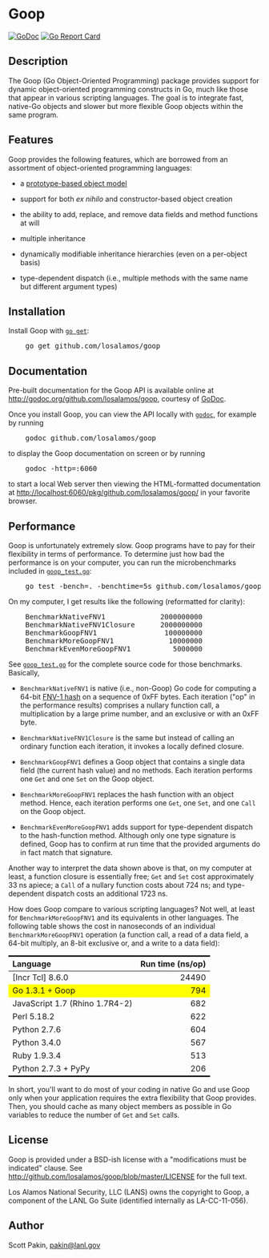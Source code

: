 Goop
====

[![GoDoc](https://godoc.org/github.com/lanl/goop?status.svg)](https://godoc.org/github.com/lanl/goop) [![Go Report Card](https://goreportcard.com/badge/github.com/lanl/goop)](https://goreportcard.com/badge/github.com/lanl/goop)

Description
-----------

The Goop (Go Object-Oriented Programming) package provides support for dynamic object-oriented programming constructs in Go, much like those that appear in various scripting languages.  The goal is to integrate fast, native-Go objects and slower but more flexible Goop objects within the same program.

Features
--------

Goop provides the following features, which are borrowed from an assortment of object-oriented programming languages:

* a [prototype-based object model](http://en.wikipedia.org/wiki/Prototype-based_programming)

* support for both *ex nihilo* and constructor-based object creation

* the ability to add, replace, and remove data fields and method functions at will

* multiple inheritance

* dynamically modifiable inheritance hierarchies (even on a per-object basis)

* type-dependent dispatch (i.e., multiple methods with the same name but different argument types)

Installation
------------

Install Goop with [`go get`](https://golang.org/cmd/go/#hdr-Download_and_install_packages_and_dependencies):

<pre>
    go get github.com/losalamos/goop
</pre>

Documentation
-------------

Pre-built documentation for the Goop API is available online at <http://godoc.org/github.com/losalamos/goop>, courtesy of [GoDoc](http://godoc.org/).

Once you install Goop, you can view the API locally with [`godoc`](http://golang.org/cmd/godoc/), for example by running

<pre>
    godoc github.com/losalamos/goop
</pre>

to display the Goop documentation on screen or by running

<pre>
    godoc -http=:6060
</pre>

to start a local Web server then viewing the HTML-formatted documentation at <http://localhost:6060/pkg/github.com/losalamos/goop/> in your favorite browser.

Performance
-----------

Goop is unfortunately extremely slow.  Goop programs have to pay for
their flexibility in terms of performance.  To determine just how bad
the performance is on your computer, you can run the microbenchmarks
included in
[`goop_test.go`](http://github.com/losalamos/goop/blob/master/goop_test.go):

<pre>
    go test -bench=. -benchtime=5s github.com/losalamos/goop
</pre>

On my computer, I get results like the following (reformatted for
clarity):

<pre>
    BenchmarkNativeFNV1             2000000000                 4.59 ns/op
    BenchmarkNativeFNV1Closure      2000000000                 4.59 ns/op
    BenchmarkGoopFNV1                100000000                70.5  ns/op
    BenchmarkMoreGoopFNV1             10000000               794    ns/op
    BenchmarkEvenMoreGoopFNV1          5000000              2517    ns/op
</pre>

See [`goop_test.go`](http://github.com/losalamos/goop/blob/master/goop_test.go) for the complete source code for those benchmarks.  Basically,

* `BenchmarkNativeFNV1` is native (i.e., non-Goop) Go code for computing a 64-bit [FNV-1 hash](http://isthe.com/chongo/tech/comp/fnv/) on a sequence of 0xFF bytes.  Each iteration ("op" in the performance results) comprises a nullary function call, a multiplication by a large prime number, and an exclusive or with an 0xFF byte.

* `BenchmarkNativeFNV1Closure` is the same but instead of calling an ordinary function each iteration, it invokes a locally defined closure.

* `BenchmarkGoopFNV1` defines a Goop object that contains a single data field (the current hash value) and no methods.  Each iteration performs one `Get` and one `Set` on the Goop object.

* `BenchmarkMoreGoopFNV1` replaces the hash function with an object method.  Hence, each iteration performs one `Get`, one `Set`, and one `Call` on the Goop object.

* `BenchmarkEvenMoreGoopFNV1` adds support for type-dependent dispatch to the hash-function method.  Although only one type signature is defined, Goop has to confirm at run time that the provided arguments do in fact match that signature.

Another way to interpret the data shown above is that, on my computer at least, a function closure is essentially free; `Get` and `Set` cost approximately 33&nbsp;ns apiece; a `Call` of a nullary function costs about 724&nbsp;ns; and type-dependent dispatch costs an additional 1723&nbsp;ns.

How does Goop compare to various scripting languages?  Not well, at least for `BenchmarkMoreGoopFNV1` and its equivalents in other languages.  The following table shows the cost in nanoseconds of an individual `BenchmarkMoreGoopFNV1` operation (a function call, a read of a data field, a 64-bit multiply, an 8-bit exclusive&nbsp;or, and a write to a data field):

<table style="border-collapse: collapse; margin-left: auto; margin-right: auto">
  <tr>
    <th style="text-align: left; border-top: solid medium; border-bottom: solid thin">Language</th>
    <th style="text-align: right; border-top: solid medium; border-bottom: solid thin">Run time (ns/op)</th>
  </tr>
  <tr>
    <td>[Incr Tcl] 8.6.0</td>
    <td style="text-align: right">24490</td>
  </tr>
  <tr style="background-color: yellow">
    <td>Go 1.3.1 + Goop</td>
    <td style="text-align: right">794</td>
  </tr>
  <tr>
    <td>JavaScript 1.7 (Rhino 1.7R4-2)</td>
    <td style="text-align: right">682</td>
  </tr>
  <tr>
    <td>Perl 5.18.2</td>
    <td style="text-align: right">622</td>
  </tr>
  <tr>
    <td>Python 2.7.6</td>
    <td style="text-align: right">604</td>
  </tr>
  <tr>
    <td>Python 3.4.0</td>
    <td style="text-align: right">567</td>
  </tr>
  <tr>
    <td>Ruby 1.9.3.4</td>
    <td style="text-align: right">513</td>
  </tr>
  <tr>
    <td style="border-bottom: solid medium">Python 2.7.3 + PyPy </td>
    <td style="border-bottom: solid medium; text-align: right">206</td>
  </tr>
</table>

In short, you'll want to do most of your coding in native Go and use Goop only when your application requires the extra flexibility that Goop provides.  Then, you should cache as many object members as possible in Go variables to reduce the number of `Get` and `Set` calls.

License
-------

Goop is provided under a BSD-ish license with a "modifications must be indicated" clause.  See <http://github.com/losalamos/goop/blob/master/LICENSE> for the full text.

Los Alamos National Security, LLC (LANS) owns the copyright to Goop, a component of the LANL Go Suite (identified internally as LA-CC-11-056).

Author
------

Scott Pakin, <pakin@lanl.gov>
